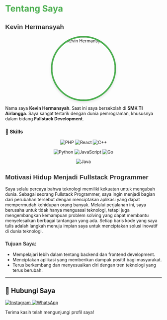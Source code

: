 # <span style="color: #4CAF50;">Tentang Saya</span>


## <span style="font-family: 'Arial', sans-serif; color: #333;">Kevin Hermansyah</span>

<p align="center">
  <img src="https://e.top4top.io/p_3323z77iw0.jpg" alt="Kevin Hermansyah" style="border-radius: 50%; width: 200px; height: 200px; border: 5px solid #4CAF50; box-shadow: 0 4px 8px rgba(0, 0, 0, 0.1);">
</p>


Nama saya **Kevin Hermansyah**. Saat ini saya bersekolah di **SMK TI Airlangga**. Saya sangat tertarik dengan dunia pemrograman, khususnya dalam bidang **Fullstack Development**.


### 🚀 Skills
<p align="center">
  <img src="https://img.shields.io/badge/PHP-80%25-blue?style=for-the-badge&logo=php" alt="PHP">
  <img src="https://img.shields.io/badge/React-85%25-61DAFB?style=for-the-badge&logo=react" alt="React">
  <img src="https://img.shields.io/badge/C++-75%25-00599C?style=for-the-badge&logo=c%2B%2B" alt="C++">
</p>
<p align="center">
  <img src="https://img.shields.io/badge/Python-90%25-3776AB?style=for-the-badge&logo=python" alt="Python">
  <img src="https://img.shields.io/badge/JavaScript-88%25-F7DF1E?style=for-the-badge&logo=javascript" alt="JavaScript">
  <img src="https://img.shields.io/badge/Go-70%25-00ADD8?style=for-the-badge&logo=go" alt="Go">
</p>
<p align="center">
  <img src="https://img.shields.io/badge/Java-80%25-007396?style=for-the-badge&logo=java" alt="Java">
</p>

## <span style="font-family: 'Arial', sans-serif; color: #333;">Motivasi Hidup Menjadi Fullstack Programmer</span>

Saya selalu percaya bahwa teknologi memiliki kekuatan untuk mengubah dunia. Sebagai seorang Fullstack Programmer, saya ingin menjadi bagian dari perubahan tersebut dengan menciptakan aplikasi yang dapat mempermudah kehidupan orang banyak. Melalui perjalanan ini, saya berusaha untuk tidak hanya menguasai teknologi, tetapi juga mengembangkan kemampuan problem solving yang dapat membantu menyelesaikan berbagai tantangan yang ada. Setiap baris kode yang saya tulis adalah langkah menuju impian saya untuk menciptakan solusi inovatif di dunia teknologi.

### <span style="font-family: 'Arial', sans-serif; color: #333;">Tujuan Saya:</span>
- Mempelajari lebih dalam tentang backend dan frontend development.
- Menciptakan aplikasi yang memberikan dampak positif bagi masyarakat.
- Terus berkembang dan menyesuaikan diri dengan tren teknologi yang terus berubah.

---

## 📱 Hubungi Saya

<p align="left">
  <a href="https://www.instagram.com/kepinnpanzekk_" target="_blank">
    <img src="https://img.shields.io/badge/Instagram-%23E4405F.svg?style=for-the-badge&logo=instagram&logoColor=white" alt="Instagram">
  </a>
  <a href="https://wa.me/6287777581730" target="_blank">
    <img src="https://img.shields.io/badge/WhatsApp-25D366?style=for-the-badge&logo=whatsapp&logoColor=white" alt="WhatsApp">
  </a>
</p>

Terima kasih telah mengunjungi profil saya!

